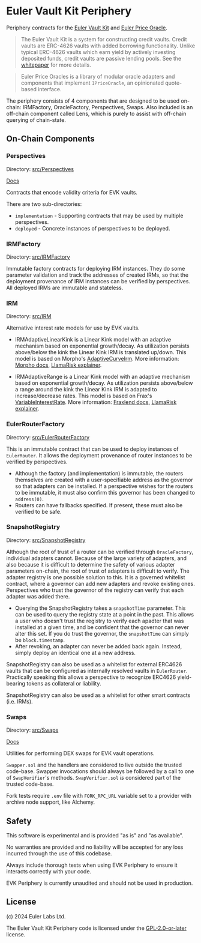 # Euler Vault Kit Periphery

Periphery contracts for the [Euler Vault Kit](https://github.com/euler-xyz/euler-vault-kit) and [Euler Price Oracle](https://github.com/euler-xyz/euler-price-oracle).

> The Euler Vault Kit is a system for constructing credit vaults. Credit vaults are ERC-4626 vaults with added borrowing functionality. Unlike typical ERC-4626 vaults which earn yield by actively investing deposited funds, credit vaults are passive lending pools. See the [whitepaper](https://docs.euler.finance/euler-vault-kit-white-paper/) for more details.

> Euler Price Oracles is a library of modular oracle adapters and components that implement `IPriceOracle`, an opinionated quote-based interface.

The periphery consists of 4 components that are designed to be used on-chain: IRMFactory, OracleFactory, Perspectives, Swaps. Also included is an off-chain component called Lens, which is purely to assist with off-chain querying of chain-state.

## On-Chain Components

### Perspectives

Directory: [src/Perspectives](src/Perspectives)

[Docs](https://docs.euler.finance/euler-vault-kit-white-paper/#perspectives)

Contracts that encode validity criteria for EVK vaults.

There are two sub-directories:

- `implementation` - Supporting contracts that may be used by multiple perspectives.
- `deployed` - Concrete instances of perspectives to be deployed.

### IRMFactory

Directory: [src/IRMFactory](src/IRMFactory)

Immutable factory contracts for deploying IRM instances. They do some parameter validation and track the addresses of created IRMs, so that the deployment provenance of IRM instances can be verified by perspectives. All deployed IRMs are immutable and stateless.

### IRM

Directory: [src/IRM](src/IRM)

Alternative interest rate models for use by EVK vaults.

- IRMAdaptiveLinearKink is a Linear Kink model with an adaptive mechanism based on exponential growth/decay. As utilization persists above/below the kink the Linear Kink IRM is translated up/down. This model is based on Morpho's [AdaptiveCurveIrm](https://github.com/morpho-org/morpho-blue-irm/blob/8242d5d0414b75368f150d251b518a6c9cf797af/src/adaptive-curve-irm/AdaptiveCurveIrm.sol). More information: [Morpho docs](https://docs.morpho.org/morpho/contracts/irm/adaptive-curve-irm/), [LlamaRisk explainer](https://www.llamarisk.com/research/morph-crvusd-vault-irm).

- IRMAdaptiveRange is a Linear Kink model with an adaptive mechanism based on exponential growth/decay. As utilization persists above/below a range around the kink the Linear Kink IRM is adapted to increase/decrease rates. This model is based on Frax's [VariableInterestRate](https://github.com/FraxFinance/fraxlend/blob/f474378c87910f23e3bb135c0e42057afee573b7/src/contracts/VariableInterestRate.sol). More information: [Fraxlend docs](https://docs.frax.finance/fraxlend/advanced-concepts/interest-rates#variable-rate-v2-interest-rate), [LlamaRisk explainer](https://www.llamarisk.com/research/sturdy-crvusd-aggregator-interest-rate-model-upgrade).

### EulerRouterFactory

Directory: [src/EulerRouterFactory](src/EulerRouterFactory)

This is an immutable contract that can be used to deploy instances of `EulerRouter`. It allows the deployment provenance of router instances to be verified by perspectives.

- Although the factory (and implementation) is immutable, the routers themselves are created with a user-specifiable address as the governor so that adapters can be installed. If a perspective wishes for the routers to be immutable, it must also confirm this governor has been changed to `address(0)`.
- Routers can have fallbacks specified. If present, these must also be verified to be safe.

### SnapshotRegistry

Directory: [src/SnapshotRegistry](src/SnapshotRegistry)

Although the root of trust of a router can be verified through `OracleFactory`, individual adapters cannot. Because of the large variety of adapters, and also because it is difficult to determine the safety of various adapter parameters on-chain, the root of trust of adapters is difficult to verify. The adapter registry is one possible solution to this. It is a governed whitelist contract, where a governor can add new adapters and revoke existing ones. Perspectives who trust the governor of the registry can verify that each adapter was added there.

- Querying the SnapshotRegistry takes a `snapshotTime` parameter. This can be used to query the registry state at a point in the past. This allows a user who doesn't trust the registry to verify each apadter that was installed at a given time, and be confident that the governor can never alter this set. If you do trust the governor, the `snapshotTime` can simply be `block.timestamp`.
- After revoking, an adapter can never be added back again. Instead, simply deploy an identical one at a new address.

SnapshotRegistry can also be used as a whitelist for external ERC4626 vaults that can be configured as internally resolved vaults in `EulerRouter`. Practically speaking this allows a perspective to recognize ERC4626 yield-bearing tokens as collateral or liability.

SnapshotRegistry can also be used as a whitelist for other smart contracts (i.e. IRMs).

### Swaps

Directory: [src/Swaps](src/Swaps)

[Docs](./docs/swaps.md)

Utilities for performing DEX swaps for EVK vault operations.

`Swapper.sol` and the handlers are considered to live outside the trusted code-base. Swapper invocations should always be followed by a call to one of `SwapVerifier`'s methods. `SwapVerifier.sol` _is_ considered part of the trusted code-base.

Fork tests require `.env` file with `FORK_RPC_URL` variable set to a provider with archive node support, like Alchemy.

## Safety

This software is experimental and is provided "as is" and "as available".

No warranties are provided and no liability will be accepted for any loss incurred through the use of this codebase.

Always include thorough tests when using EVK Periphery to ensure it interacts correctly with your code.

EVK Periphery is currently unaudited and should not be used in production.

## License

(c) 2024 Euler Labs Ltd.

The Euler Vault Kit Periphery code is licensed under the [GPL-2.0-or-later](LICENSE) license.
